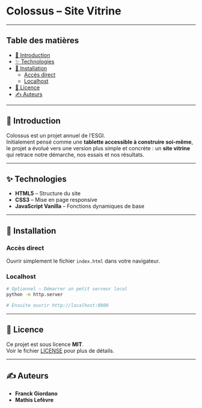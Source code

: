 # Colossus – Site Vitrine

---

## Table des matières

- [📖 Introduction](#-introduction)
- [✨ Technologies](#-technologies)
- [🚀 Installation](#-installation)
  - [Accès direct](#accès-direct)
  - [Localhost](#localhost)
- [📝 Licence](#-licence)
- [✍️ Auteurs](#-auteurs)

---

## 📖 Introduction

Colossus est un projet annuel de l’ESGI.  
Initialement pensé comme une **tablette accessible à construire soi-même**, le projet a évolué vers une version plus simple et concrète : un **site vitrine** qui retrace notre démarche, nos essais et nos résultats.

---

## ✨ Technologies

- **HTML5** – Structure du site  
- **CSS3** – Mise en page responsive  
- **JavaScript Vanilla** – Fonctions dynamiques de base

---

## 🚀 Installation

### Accès direct

Ouvrir simplement le fichier `index.html` dans votre navigateur.

### Localhost

```bash
# Optionnel – Démarrer un petit serveur local
python -m http.server

# Ensuite ouvrir http://localhost:8000
```

---

## 📝 Licence

Ce projet est sous licence **MIT**.  
Voir le fichier [LICENSE](LICENSE) pour plus de détails.

---

## ✍️ Auteurs

- **Franck Giordano**  
- **Mathis Lefèvre**